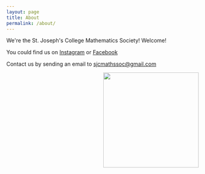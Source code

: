 ```yaml
---
layout: page
title: About
permalink: /about/
---
```


We're the St. Joseph's College Mathematics Society! Welcome!

You could find us on [Instagram](https://www.instagram.com/sjcmathssoc/) or [Facebook](https://www.facebook.com/sjcmathssoc)

Contact us by sending an email to sjcmathssoc@gmail.com

<img style = "padding-left: 10px;" align="right" src="{{site.url}}/download/Logos/New.jpg" width='250' >